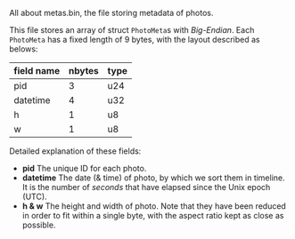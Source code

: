 All about metas.bin, the file storing metadata of photos.

This file stores an array of struct `PhotoMeta`s with _Big-Endian_. Each `PhotoMeta` has a fixed length of 9 bytes, with the layout described as belows:

| field name | nbytes | type |
| ---------- | ------ | ---- |
| pid        | 3      | u24  |
| datetime   | 4      | u32  |
| h          | 1      | u8   |
| w          | 1      | u8   |

Detailed explanation of these fields:

- **pid** The unique ID for each photo.
- **datetime** The date (& time) of photo, by which we sort them in timeline. It is the number of _seconds_ that have elapsed since the Unix epoch (UTC).
- **h & w** The height and width of photo. Note that they have been reduced in order to fit within a single byte, with the aspect ratio kept as close as possible.
